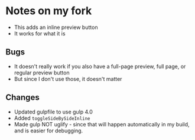 # Notes on my fork

* This adds an inline preview button
* It works for what it is

## Bugs
* It doesn't really work if you also have a full-page preview, full page, or regular preview button
* But since I don't use those, it doesn't matter

## Changes
* Updated gulpfile to use gulp 4.0
* Added `toggleSideBySideInline`
* Made gulp NOT uglify - since that will happen automatically in my build, and is easier for debugging.